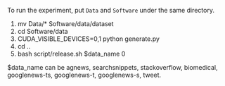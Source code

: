 To run the experiment, put `Data` and `Software` under the same directory.

1. mv Data/* Software/data/dataset
2. cd Software/data
3. CUDA_VISIBLE_DEVICES=0,1 python generate.py
4. cd ..
5. bash script/release.sh $data_name 0

$data_name can be agnews, searchsnippets, stackoverflow, biomedical, googlenews-ts, googlenews-t, googlenews-s, tweet.
